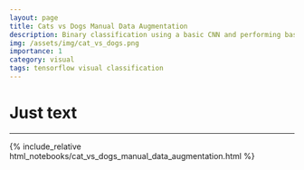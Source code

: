 ```yaml
---
layout: page
title: Cats vs Dogs Manual Data Augmentation
description: Binary classification using a basic CNN and performing basic data augmentation with a manual pipeline.
img: /assets/img/cat_vs_dogs.png
importance: 1
category: visual
tags: tensorflow visual classification
---
```


# Just text

___
{% include_relative html_notebooks/cat_vs_dogs_manual_data_augmentation.html %}
